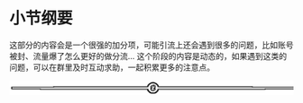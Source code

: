 # 小节纲要

这部分的内容会是一个很强的加分项，可能引流上还会遇到很多的问题，比如账号被封、流量爆了怎么更好的做分流...
这个阶段的内容是动态的，如果遇到这类的问题，可以在群里及时互动求助，一起积累更多的注意点。

![](img/fb91ee241585f33667363a0f754604fc.png)
